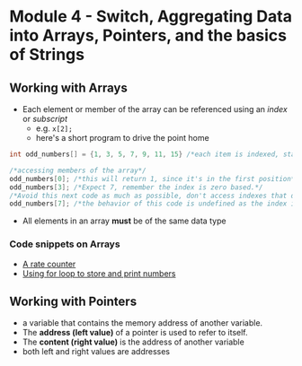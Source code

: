 # Module 4 - Switch, Aggregating Data into Arrays, Pointers, and the basics of Strings

## Working with Arrays

- Each element or member of the array can be referenced using an *index* or *subscript*
  - e.g. `x[2];`
  - here's a short program to drive the point home

 ```c
 int odd_numbers[] = {1, 3, 5, 7, 9, 11, 15} /*each item is indexed, starting from 0*/

 /*accessing members of the array*/
 odd_numbers[0]; /*this will return 1, since it's in the first position*/
 odd_numbers[3]; /*Expect 7, remember the index is zero based.*/
 /*Avoid this next code as much as possible, don't access indexes that don't exist*/
 odd_numbers[7]; /*the behavior of this code is undefined as the index is greater than the total number of elements in the array*/
 ```

- All elements in an array **must** be of the same data type

### Code snippets on Arrays

- [A rate counter](../../mini-codes/ratings-counter.c)
- [Using for loop to store and print numbers](../randoms/array-for.c)

## Working with Pointers

- a variable that contains the memory address of another variable.
- The **address (left value)** of a pointer is used to refer to itself.
- The **content (right value)** is the address of another variable
- both left and right values are addresses
